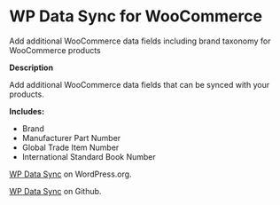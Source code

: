 # WP Data Sync for WooCommerce

Add additional WooCommerce data fields including brand taxonomy for WooCommerce products

__Description__

Add additional WooCommerce data fields that can be synced with your products.

__Includes:__

* Brand
* Manufacturer Part Number
* Global Trade Item Number
* International Standard Book Number

[WP Data Sync](https://wordpress.org/plugins/wp-data-sync/ "WP Data Sync") on WordPress.org.

[WP Data Sync](https://github.com/wp-data-sync/wp-data-sync "WP Data Sync") on Github.